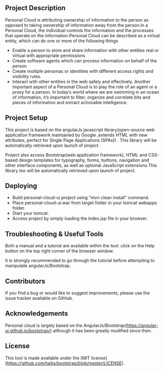 Project Description
-------------------

Personal Cloud is attributing ownership of information to the person as opposed to taking ownership of information away from the person.In a Personal Cloud, the individual controls the information and the processes that operate on the information.Personal Cloud can be described as a virtual entity, which can do one or more of the following things
- Enable a person to store and share information with other entities real or virtual with appropriate permissions
- Create software agents which can process information on behalf of the person
- Create multiple personas or identities with different access rights and visibility rules.
- Interact with other entities in the web safely and effectively.
Another important aspect of a Personal Cloud is to play the role of an agent or a proxy for a person. In today’s world where we are swimming in an ocean of information, it’s important to filter, organize and correlate bits and pieces of information and extract actionable intelligence. 

Project Setup
-------------
This project is based on the angularJs javascript library(open-source web application framework maintained by Google ,extends HTML with new attributes, perfect for Single Page Applications (SPAs)) . This library will be automatically retrieved upon launch of project.

Project also access Bootstrap(web application framework), HTML and CSS-based design templates for typography, forms, buttons, navigation and other interface components, as well as optional JavaScript extensions.This library too will be automatically retrieved upon launch of project.

Deploying
---------
- Build personal-cloud-ui project using "mvn clean install" command.
- Place personal-cloud-ui.war from target folder in your tomcat webapps folder.
- Start your tomcat.
- Access project by simply loading the index.jsp file in your browser.

Troubleshooting & Useful Tools
------------------------------
Both a manual and a tutorial are available within the tool: click on the Help
button on the top right corner of the browser window.

It is strongly recommended to go through the tutorial before attempting to
manipulate angularJs/Bootstrap.

Contributors
------------
If you find a bug or would like to suggest improvements, please use the issue
tracker available on GitHub.


Acknowledgements
----------------
Personal cloud is largely based on the AngularJs/Bootstrap(https://angular-ui.github.io/bootstrap/) although it has been greatly modified since then.

License
-------
This tool is made available under the [MIT license] (https://github.com/twbs/bootstrap/blob/master/LICENSE).

 

 
